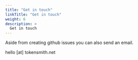 ```yaml
---
title: "Get in touch"
linkTitle: "Get in touch"
weight: 6
description: >
  Get in touch
---
```


Aside from creating github issues you can also send an email.

hello [at] tokensmith.net

